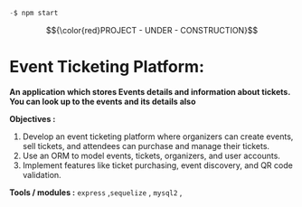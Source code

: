 ```python
-$ npm start
```
$${\color{red}PROJECT - UNDER - CONSTRUCTION}$$


# Event Ticketing Platform:
**An application which stores Events details and information about tickets. You can look up to the events and its details also**

**Objectives :** 
1. Develop an event ticketing platform where organizers can create events, sell tickets, and attendees can purchase and manage their tickets.
2. Use an ORM to model events, tickets, organizers, and user accounts.
3. Implement features like ticket purchasing, event discovery, and QR code validation.




**Tools / modules :** `express` ,`sequelize` , `mysql2` , 
